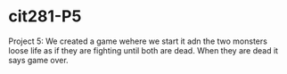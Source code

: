 # cit281-P5
Project 5: We created a game wehere we start it adn the two monsters loose life as if they are fighting until both are dead.  When they are dead it says game over.
